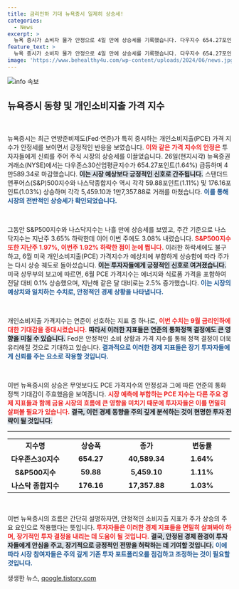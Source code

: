 ```yaml
---
title: 금리인하 기대 뉴욕증시 일제히 상승세!
categories:
  - News
excerpt: >
  뉴욕 증시가 소비자 물가 안정으로 4일 만에 상승세를 기록했습니다. 다우지수 654.27포인트 급등, PCE 지수가 예상을 충족시키며 금리 인하 기대감이 높아지고 있습니다! 클릭해서 더 알아보세요!
feature_text: >
  뉴욕 증시가 소비자 물가 안정으로 4일 만에 상승세를 기록했습니다. 다우지수 654.27포인트 급등, PCE 지수가 예상을 충족시키며 금리 인하 기대감이 높아지고 있습니다! 클릭해서 더 알아보세요!
image: 'https://www.behealthy4u.com/wp-content/uploads/2024/06/news.jpg'
---
```


<p><img src="https://www.behealthy4u.com/wp-content/uploads/2024/06/news.jpg" alt="info 속보" /></p>

<h2 data-ke-size="size26">뉴욕증시 동향 및 개인소비지출 가격 지수</h2>

<p data-ke-size="size16">&nbsp;</p>

<p>뉴욕증시는 최근 연방준비제도(Fed·연준)가 특히 중시하는 개인소비지출(PCE) 가격 지수가 안정세를 보이면서 긍정적인 반응을 보였습니다. <b><span style="color: #ee2323;">이와 같은 가격 지수의 안정은</span></b> 투자자들에게 신뢰를 주어 주식 시장의 상승세를 이끌었습니다. 26일(현지시각) 뉴욕증권거래소(NYSE)에서는 다우존스30산업평균지수가 654.27포인트(1.64%) 급등하며 4만589.34로 마감했습니다. <b><span style="background-color: #21538527;">이는 시장 예상보다 긍정적인 신호로 간주됩니다.</span></b> 스탠더드앤푸어스(S&amp;P)500지수와 나스닥종합지수 역시 각각 59.88포인트(1.11%) 및 176.16포인트(1.03%) 상승하며 각각 5,459.10과 1만7,357.88로 거래를 마쳤습니다. <b><span style="color: #1a5490;">이를 통해 시장의 전반적인 상승세가 확인되었습니다.</span></b></p>

<p data-ke-size="size16">&nbsp;</p>

<p>그동안 S&amp;P500지수와 나스닥지수는 나흘 만에 상승세를 보였고, 주간 기준으로 나스닥지수는 지난주 3.65% 하락한데 이어 이번 주에도 3.08% 내렸습니다. <b><span style="color: #ee2323;">S&amp;P500지수 또한 지난주 1.97%, 이번주 1.92% 하락한 점이 눈에 띕니다.</span></b> 이러한 하락세에도 불구하고, 6월 미국 개인소비지출(PCE) 가격지수가 예상치에 부합하게 상승함에 따라 주가는 다시 상승 궤도로 돌아섰습니다. <b><span style="background-color: #21538527;">이는 투자자들에게 긍정적인 신호로 여겨졌습니다.</span></b> 미국 상무부의 보고에 따르면, 6월 PCE 가격지수는 에너지와 식료품 가격을 포함하여 전달 대비 0.1% 상승했으며, 지난해 같은 달 대비로는 2.5% 증가했습니다. <b><span style="color: #1a5490;">이는 시장의 예상치와 일치하는 수치로, 안정적인 경제 상황을 나타냅니다.</span></b></p>

<p data-ke-size="size16">&nbsp;</p>

<p>개인소비지출 가격지수는 연준이 선호하는 지표 중 하나로, <b><span style="color: #ee2323;">이번 수치는 9월 금리인하에 대한 기대감을 증대시켰습니다.</span></b> <b><span style="background-color: #21538527;">따라서 이러한 지표들은 연준의 통화정책 결정에도 큰 영향을 미칠 수 있습니다.</span></b> Fed은 안정적인 소비 상황과 가격 지수를 통해 정책 결정이 더욱 유리해질 것으로 기대하고 있습니다. <b><span style="color: #1a5490;">결과적으로 이러한 경제 지표들은 장기 투자자들에게 신뢰를 주는 요소로 작용할 것입니다.</span></b></p>

<p data-ke-size="size16">&nbsp;</p>

<p>이번 뉴욕증시의 상승은 무엇보다도 PCE 가격지수의 안정성과 그에 따른 연준의 통화정책 기대감이 주효했음을 보여줍니다. <b><span style="color: #ee2323;">시장 예측에 부합하는 PCE 지수는 다른 주요 경제 지표들과 함께 금융 시장의 흐름에 큰 영향을 미치기 때문에 투자자들은 이를 면밀히 살펴볼 필요가 있습니다.</span></b> <b><span style="background-color: #21538527;">결국, 이런 경제 동향을 주의 깊게 분석하는 것이 현명한 투자 전략이 될 것입니다.</span></b></p>

<hr>

<table style="width: 100%; border-collapse: collapse;">
<tr>
<td style="width: 25%; text-align: center; height: 17px;"><b>지수명</b></td>
<td style="width: 25%; text-align: center; height: 17px;"><b>상승폭</b></td>
<td style="width: 25%; text-align: center; height: 17px;"><b>종가</b></td>
<td style="width: 25%; text-align: center; height: 17px;"><b>변동률</b></td>
</tr>
<tr>
<td style="text-align: center; height: 17px;"><b>다우존스30지수</b></td>
<td style="text-align: center; height: 17px;"><b>654.27</b></td>
<td style="text-align: center; height: 17px;"><b>40,589.34</b></td>
<td style="text-align: center; height: 17px;"><b>1.64%</b></td>
</tr>
<tr>
<td style="text-align: center; height: 17px;"><b>S&P500지수</b></td>
<td style="text-align: center; height: 17px;"><b>59.88</b></td>
<td style="text-align: center; height: 17px;"><b>5,459.10</b></td>
<td style="text-align: center; height: 17px;"><b>1.11%</b></td>
</tr>
<tr>
<td style="text-align: center; height: 17px;"><b>나스닥 종합지수</b></td>
<td style="text-align: center; height: 17px;"><b>176.16</b></td>
<td style="text-align: center; height: 17px;"><b>17,357.88</b></td>
<td style="text-align: center; height: 17px;"><b>1.03%</b></td>
</tr>
</table>

<p data-ke-size="size16">&nbsp;</p>

<p>이번 뉴욕증시의 흐름은 간단히 설명하자면, 안정적인 소비지출 지표가 주가 상승의 주요 요인으로 작용했다는 뜻입니다. <b><span style="color: #ee2323;">투자자들은 이러한 경제 지표들을 면밀히 살펴봐야 하며, 장기적인 투자 결정을 내리는 데 도움이 될 것입니다.</span></b> <b><span style="background-color: #21538527;">결국, 안정된 경제 환경이 투자자들에게 안심을 주고, 장기적으로 긍정적인 전망을 허락하는 데 기여할 것입니다.</span></b> <b><span style="color: #1a5490;">이에 따라 시장 참여자들은 주의 깊게 기존 투자 포트폴리오를 점검하고 조정하는 것이 필요할 것입니다.</span></b></p>
생생한 뉴스, <a href="https://qoogle.tistory.com" rel="dofollow">qoogle.tistory.com</a>


